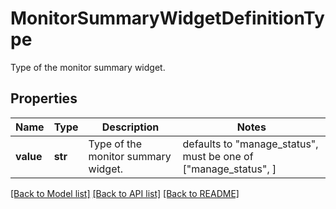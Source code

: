# MonitorSummaryWidgetDefinitionType

Type of the monitor summary widget.
## Properties
Name | Type | Description | Notes
------------ | ------------- | ------------- | -------------
**value** | **str** | Type of the monitor summary widget. | defaults to "manage_status",  must be one of ["manage_status", ]

[[Back to Model list]](README.md#documentation-for-models) [[Back to API list]](README.md#documentation-for-api-endpoints) [[Back to README]](README.md)


